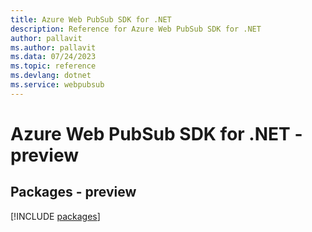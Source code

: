 ```yaml
---
title: Azure Web PubSub SDK for .NET
description: Reference for Azure Web PubSub SDK for .NET
author: pallavit
ms.author: pallavit
ms.data: 07/24/2023
ms.topic: reference
ms.devlang: dotnet
ms.service: webpubsub
---
```

# Azure Web PubSub SDK for .NET - preview
## Packages - preview
[!INCLUDE [packages](web-pubsub-index.md)]